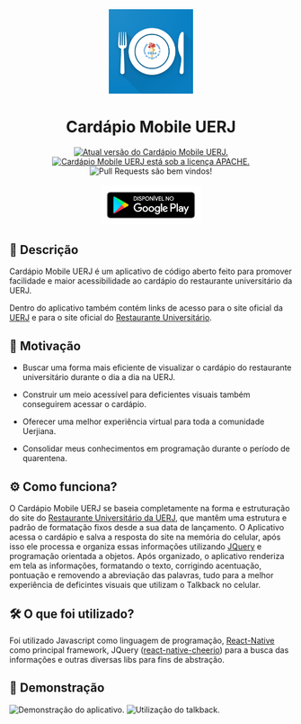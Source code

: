 <div align="center">
<img src="./resources/web_hi_res_512.png" width="150" alt="Logo do Cardápio Mobile UERJ" />
<h1>Cardápio Mobile UERJ</h1>    
<a href="https://github.com/pitroldev/cardapio-mobile-uerj/releases">
<img src="https://img.shields.io/badge/version-1.04-green.svg" alt="Atual versão do Cardápio Mobile UERJ." />
</a>
<a href="https://github.com/pitroldev/cardapio-mobile-uerj/blob/master/LICENSE.txt">
<img src="https://img.shields.io/badge/license-Apache-blue.svg" alt="Cardápio Mobile UERJ está sob a licença APACHE." />    
</a>
<img src="https://img.shields.io/badge/PRs-welcome-brightgreen.svg" alt="Pull Requests são bem vindos!" />
<br/>
<br/> 
<a href="https://play.google.com/store/apps/details?id=com.cardapiomobileuerj">
<img src="./resources/google-play-badge.png" width=180 alt="Link para o Google Play"/>
</a>
</div>

## 📃 Descrição

Cardápio Mobile UERJ é um aplicativo de código aberto feito para promover facilidade e maior acessibilidade ao cardápio do restaurante universitário da UERJ.

Dentro do aplicativo também contém links de acesso para o site oficial da [UERJ](https://www.uerj.br/) e para o site oficial do [Restaurante Universitário](http://www.restauranteuniversitario.uerj.br/index.html).

## 🚀 Motivação

- Buscar uma forma mais eficiente de visualizar o cardápio do restaurante universitário durante o dia a dia na UERJ.

- Construir um meio acessível para deficientes visuais também conseguirem acessar o cardápio.

- Oferecer uma melhor experiência virtual para toda a comunidade Uerjiana.

- Consolidar meus conhecimentos em programação durante o período de quarentena.

## ⚙ Como funciona?

O Cardápio Mobile UERJ se baseia completamente na forma e estruturação do site do [Restaurante Universitário da UERJ](http://www.restauranteuniversitario.uerj.br/cardapio.html), que mantêm uma estrutura e padrão de formatação fixos desde a sua data de lançamento. O Aplicativo acessa o cardápio e salva a resposta do site na memória do celular, após isso ele processa e organiza essas informações utilizando [JQuery](https://jquery.com/) e programação orientada a objetos. Após organizado, o aplicativo renderiza em tela as informações, formatando o texto, corrigindo acentuação, pontuação e removendo a abreviação das palavras, tudo para a melhor experiência de deficintes visuais que utilizam o Talkback no celular.

## 🛠 O que foi utilizado?

Foi utilizado Javascript como linguagem de programação, [React-Native](https://github.com/facebook/react-native) como principal framework, JQuery ([react-native-cheerio](https://github.com/leon3110l/react-native-cheerio)) para a busca das informações e outras diversas libs para fins de abstração.

## 🎨 Demonstração

<div>
<img src="https://media.giphy.com/media/W4hm77SQW0wuSwsNRb/giphy.gif" alt="Demonstração do aplicativo." width=250 />
<img src="https://media.giphy.com/media/H62AdhEPExzwjsyaVx/giphy.gif" alt="Utilização do talkback."width=250 />
</div>
